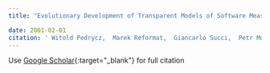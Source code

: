 ```yaml
---
title: "Evolutionary Development of Transparent Models of Software Measures"

date: 2001-02-01
citation: ' Witold Pedrycz,  Marek Reformat,  Giancarlo Succi,  Petr Mus\&apos;{i}lek, &quot;Evolutionary Development of Transparent Models of Software Measures.&quot;, 2001.'
---
```

Use [Google Scholar](https://scholar.google.com/scholar?q=Evolutionary+Development+of+Transparent+Models+of+Software+Measures){:target="_blank"} for full citation